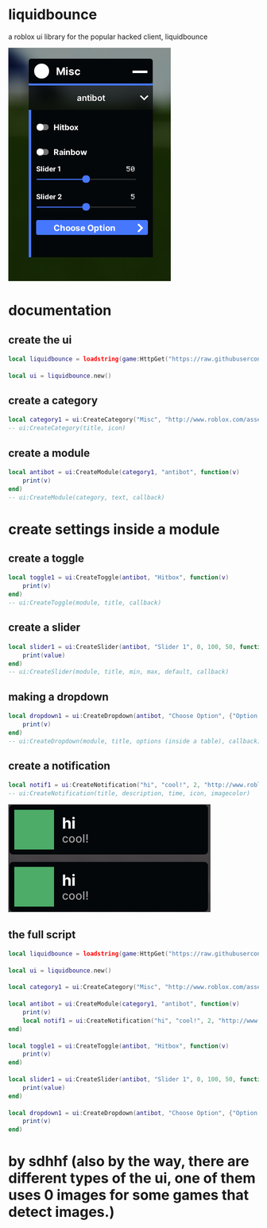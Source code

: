 # liquidbounce
a roblox ui library for the popular hacked client, liquidbounce

![example image of the liquidbounce ui library](https://raw.githubusercontent.com/sdhhf1245/liquidbounce/main/example.png)


# documentation
## create the ui
```lua
local liquidbounce = loadstring(game:HttpGet("https://raw.githubusercontent.com/sdhhf1245/liquidbounce/main/noimages.lua", true))()

local ui = liquidbounce.new()
```

## create a category
```lua
local category1 = ui:CreateCategory("Misc", "http://www.roblox.com/asset/?id=6026568227")
-- ui:CreateCategory(title, icon)
```

## create a module
```lua
local antibot = ui:CreateModule(category1, "antibot", function(v)
    print(v)
end)
-- ui:CreateModule(category, text, callback)
```

# create settings inside a module
## create a toggle
```lua
local toggle1 = ui:CreateToggle(antibot, "Hitbox", function(v)
    print(v)
end)
-- ui:CreateToggle(module, title, callback)
```

## create a slider
```lua
local slider1 = ui:CreateSlider(antibot, "Slider 1", 0, 100, 50, function(value)
    print(value)
end)
-- ui:CreateSlider(module, title, min, max, default, callback)
```

## making a dropdown
```lua
local dropdown1 = ui:CreateDropdown(antibot, "Choose Option", {"Option 1", "Option 2", "Option 3", "Option 4"}, function(v)
    print(v)
end)
-- ui:CreateDropdown(module, title, options (inside a table), callback)
```

## create a notification
```lua
local notif1 = ui:CreateNotification("hi", "cool!", 2, "http://www.roblox.com/asset/?id=6031068421", Color3.fromRGB(77, 172, 104))
-- ui:CreateNotification(title, description, time, icon, imagecolor)
```
![example image of a notification](https://raw.githubusercontent.com/sdhhf1245/liquidbounce/main/notification.png)

## the full script
```lua
local liquidbounce = loadstring(game:HttpGet("https://raw.githubusercontent.com/sdhhf1245/liquidbounce/main/noimages.lua", true))()

local ui = liquidbounce.new()

local category1 = ui:CreateCategory("Misc", "http://www.roblox.com/asset/?id=6026568227")

local antibot = ui:CreateModule(category1, "antibot", function(v)
    print(v)
    local notif1 = ui:CreateNotification("hi", "cool!", 2, "http://www.roblox.com/asset/?id=6031068421", Color3.fromRGB(77, 172, 104))
end)

local toggle1 = ui:CreateToggle(antibot, "Hitbox", function(v)
    print(v)
end)

local slider1 = ui:CreateSlider(antibot, "Slider 1", 0, 100, 50, function(value)
    print(value)
end)

local dropdown1 = ui:CreateDropdown(antibot, "Choose Option", {"Option 1", "Option 2", "Option 3", "Option 4"}, function(v)
    print(v)
end)
```

# by sdhhf (also by the way, there are different types of the ui, one of them uses 0 images for some games that detect images.)
